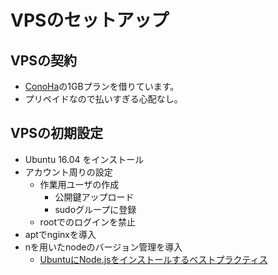 <!-- TITLE: VPSのセットアップ -->
<!-- SUBTITLE:  -->

# VPSのセットアップ
## VPSの契約
* [ConoHa](https://www.conoha.jp/)の1GBプランを借りています。
* プリペイドなので払いすぎる心配なし。

## VPSの初期設定
* Ubuntu 16.04 をインストール
* アカウント周りの設定
	* 作業用ユーザの作成
		* 公開鍵アップロード
		* sudoグループに登録
	* rootでのログインを禁止
* aptでnginxを導入
* nを用いたnodeのバージョン管理を導入
	* [UbuntuにNode.jsをインストールするベストプラクティス](http://kamatte.me/2017/08/17/ubuntu%E3%81%ABnode-js%E3%82%92%E3%82%A4%E3%83%B3%E3%82%B9%E3%83%88%E3%83%BC%E3%83%AB%E3%81%99%E3%82%8B%E3%83%99%E3%82%B9%E3%83%88%E3%83%97%E3%83%A9%E3%82%AF%E3%83%86%E3%82%A3%E3%82%B9/)